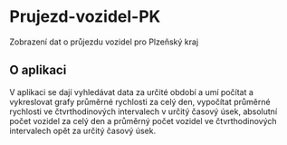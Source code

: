 # Prujezd-vozidel-PK
Zobrazení dat o průjezdu vozidel pro Plzeňský kraj


## O aplikaci
V aplikaci se dají vyhledávat data za určité období a umí počítat a vykreslovat grafy průměrné rychlosti za celý den, vypočítat průměrné rychlosti ve čtvrthodinových intervalech v určitý časový úsek, absolutní počet vozidel za celý den a průměrný počet vozidel ve čtvrthodinových intervalech opět za určitý časový úsek.
